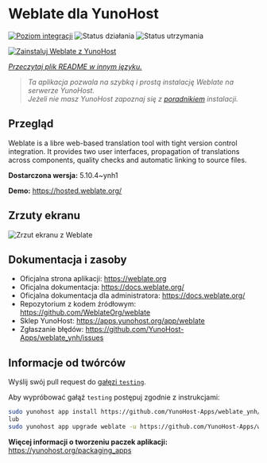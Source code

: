 <!--
To README zostało automatycznie wygenerowane przez <https://github.com/YunoHost/apps/tree/master/tools/readme_generator>
Nie powinno być ono edytowane ręcznie.
-->

# Weblate dla YunoHost

[![Poziom integracji](https://apps.yunohost.org/badge/integration/weblate)](https://ci-apps.yunohost.org/ci/apps/weblate/)
![Status działania](https://apps.yunohost.org/badge/state/weblate)
![Status utrzymania](https://apps.yunohost.org/badge/maintained/weblate)

[![Zainstaluj Weblate z YunoHost](https://install-app.yunohost.org/install-with-yunohost.svg)](https://install-app.yunohost.org/?app=weblate)

*[Przeczytaj plik README w innym języku.](./ALL_README.md)*

> *Ta aplikacja pozwala na szybką i prostą instalację Weblate na serwerze YunoHost.*  
> *Jeżeli nie masz YunoHost zapoznaj się z [poradnikiem](https://yunohost.org/install) instalacji.*

## Przegląd

Weblate is a libre web-based translation tool with tight version control integration. It provides two user interfaces, propagation of translations across components, quality checks and automatic linking to source files.

**Dostarczona wersja:** 5.10.4~ynh1

**Demo:** <https://hosted.weblate.org/>

## Zrzuty ekranu

![Zrzut ekranu z Weblate](./doc/screenshots/BigScreenshot.png)

## Dokumentacja i zasoby

- Oficjalna strona aplikacji: <https://weblate.org>
- Oficjalna dokumentacja: <https://docs.weblate.org/>
- Oficjalna dokumentacja dla administratora: <https://docs.weblate.org/>
- Repozytorium z kodem źródłowym: <https://github.com/WeblateOrg/weblate>
- Sklep YunoHost: <https://apps.yunohost.org/app/weblate>
- Zgłaszanie błędów: <https://github.com/YunoHost-Apps/weblate_ynh/issues>

## Informacje od twórców

Wyślij swój pull request do [gałęzi `testing`](https://github.com/YunoHost-Apps/weblate_ynh/tree/testing).

Aby wypróbować gałąź `testing` postępuj zgodnie z instrukcjami:

```bash
sudo yunohost app install https://github.com/YunoHost-Apps/weblate_ynh/tree/testing --debug
lub
sudo yunohost app upgrade weblate -u https://github.com/YunoHost-Apps/weblate_ynh/tree/testing --debug
```

**Więcej informacji o tworzeniu paczek aplikacji:** <https://yunohost.org/packaging_apps>
